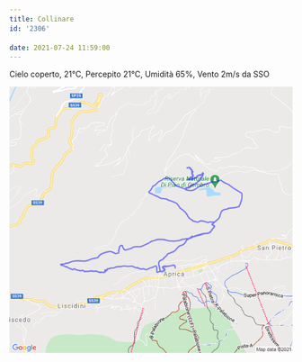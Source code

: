 ```yaml
---
title: Collinare
id: '2306'

date: 2021-07-24 11:59:00
---
```


Cielo coperto, 21°C, Percepito 21°C, Umidità 65%, Vento 2m/s da SSO
<!-- more -->
![image](/images/2021/08/20210724-activity-map.png)
